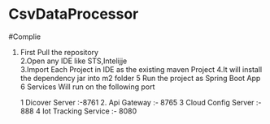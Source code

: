 # CsvDataProcessor

#Complie
1. First Pull the repository   <br />                                                                                                                                           2.Open any IDE like STS,Intelijje <br />
3.Import Each Project in IDE as the existing maven Project
4.It will install the dependency jar into m2 folder
5 Run the project as  Spring Boot App
6 Services Will run on the following port

    1 Dicover Server :-8761
    2. Api Gateway :- 8765
    3 Cloud Config Server :- 888
    4 Iot Tracking Service :- 8080 

